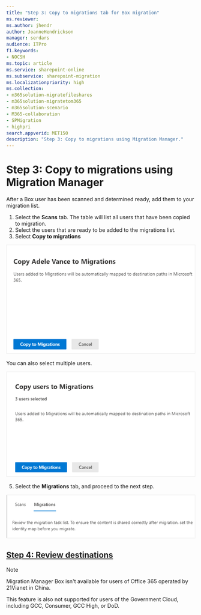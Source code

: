 ```yaml
---
title: "Step 3: Copy to migrations tab for Box migration"
ms.reviewer: 
ms.author: jhendr
author: JoanneHendrickson
manager: serdars
audience: ITPro
f1.keywords:
- NOCSH
ms.topic: article
ms.service: sharepoint-online
ms.subservice: sharepoint-migration
ms.localizationpriority: high
ms.collection:
- m365solution-migratefileshares
- m365solution-migratetom365
- m365solution-scenario 
- M365-collaboration
- SPMigration
- highpri
search.appverid: MET150
description: "Step 3: Copy to migrations using Migration Manager."
---
```


# Step 3: Copy to migrations using Migration Manager



After a Box user has been scanned and determined ready, add them to your migration list.  

1. Select the **Scans** tab. The table will list all users that have been copied to migration.
2. Select the users that are ready to be added to the migrations list.
3. Select **Copy to migrations**


![Box copy to migrations confirm](media/mm-box-copy-migrations-confirm.png)

 You can also select multiple users.

![Box copy to migration multiple users](media/mm-box-copy-migrations-multiple-confirm.png)


5. Select the **Migrations** tab, and proceed to the next step.

![Migrations tab](media/mm-box-migration-tab.png)



## [**Step 4: Review destinations**](mm-box-step4-review-destinations.md)


>[!NOTE]
>Migration Manager Box isn't available for users of Office 365 operated by 21Vianet in China.
>
> This feature is also not supported for users of the Government Cloud, including GCC, Consumer, GCC High, or DoD.
